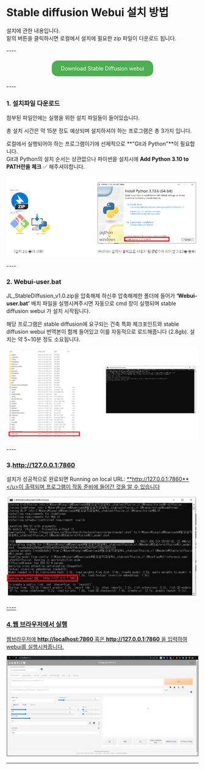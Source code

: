 # Stable diffusion Webui 설치 방법

<p>설치에 관한 내용입니다. <br>밑의 버튼을 클릭하시면 로컬에서 설치에 필요한 zip 파일이 다운로드 됩니다.</p>
----
<p align="center">
  <a href="https://huggingface.co/SKyu/JL_architecture/resolve/main/SD_Arc.zip" download style="
      display: inline-block;
      padding: 12px 24px;
      margin: 4px 2px;
      cursor: pointer;
      text-align: center;
      text-decoration: none;
      outline: none;
      color: #fff;
      background-color: #4CAF50;
      border: none;
      border-radius: 15px;
      ">
    Download Stable Diffusion webui
  </a>
</p>
----

### **1. 설치파일 다운로드** 

첨부된 파일안에는 실행을 위한 설치 파일들이 들어있습니다. 

총 설치 시간은 약 15분 정도 예상되며 설치하셔야 하는 프로그램은 총 3가지 입니다. 

로컬에서 실행되어야 하는 프로그램이기에 선제적으로 **"Git과 Python"**이 필요합니다. 
<br>Git과 Python의 설치 순서는 상관없으나 파이썬을 설치시에 **Add Python 3.10 to PATH란을 체크** ✅ 해주셔야합니다. 

<p align="center">
  <img src="../../img/image6.PNG" alt="Generative AI in Architecture">
</p>
----

### **2. Webui-user.bat** 
JL_StableDiffusion_v1.0.zip을 압축해제 하신후 압축해제한 폴더에 들어가 **‘Webui-user.bat’** 배치 파일을 실행시켜주시면 자동으로 cmd 창이 실행되며 stable diffusion webui 가 설치 시작됩니다.

해당 프로그램은 stable diffusion에 요구되는 건축 특화 체크포인트와 stable diffusion webui 번역본이 함께 들어있고 이를 자동적으로 로드해줍니다 (2.8gb).  설치는 약 5~10분 정도 소요됩니다.

<p align="center">
  <img src="../../img/image7.PNG" alt="Generative AI in Architecture">
</p>
 ----

### **3.http://127.0.0.1:7860** 
설치가 성공적으로 완료되면 Running on local URL: <u>**http://127.0.0.1:7860**</u>이 출력되며 프로그램이 작동 준비에 들어간 것을 알 수 있습니다

<p align="center">
  <img src="../../img/image8.PNG" alt="Generative AI in Architecture">
</p>
----

### **4.웹 브라우저에서 실행** 

웹브라우저에 **http://localhost:7860** 혹은 **http://127.0.0.1:7860** 을 입력하여 webui를 실행시켜줍니다. 

<p align="center">
  <img src="../../img/image9.PNG" alt="Generative AI in Architecture">
</p>

----